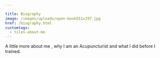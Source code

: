 ```yaml
---

title: Biography
image: /images/uploads/open-book551x297.jpg
href: /biography.html
customtags:
  - tiles-about-me
---
```

A little more about me , why I am an Acupuncturist and what I did before I trained.
